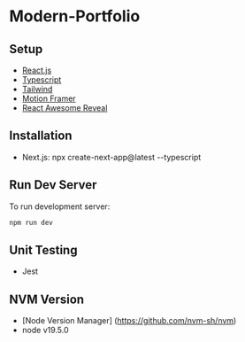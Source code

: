 # Modern-Portfolio

## Setup

- [React.js](https://beta.reactjs.org/)
- [Typescript](https://nextjs.org/docs)
- [Tailwind](https://tailwindcss.com/docs/guides/nextjs)
- [Motion Framer](https://www.framer.com/motion/)
- [React Awesome Reveal](https://react-awesome-reveal.morello.dev/)

## Installation 

- Next.js: npx create-next-app@latest --typescript

## Run Dev Server

To run development server: 
```bash
npm run dev
```

## Unit Testing 
- Jest

## NVM Version
- [Node Version Manager] (https://github.com/nvm-sh/nvm)
- node v19.5.0

